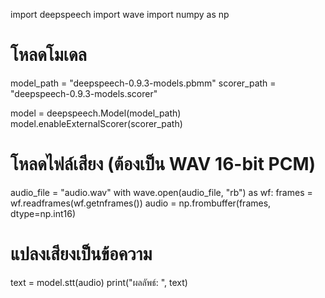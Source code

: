 import deepspeech
import wave
import numpy as np

# โหลดโมเดล
model_path = "deepspeech-0.9.3-models.pbmm"
scorer_path = "deepspeech-0.9.3-models.scorer"

model = deepspeech.Model(model_path)
model.enableExternalScorer(scorer_path)

# โหลดไฟล์เสียง (ต้องเป็น WAV 16-bit PCM)
audio_file = "audio.wav"
with wave.open(audio_file, "rb") as wf:
    frames = wf.readframes(wf.getnframes())
    audio = np.frombuffer(frames, dtype=np.int16)

# แปลงเสียงเป็นข้อความ
text = model.stt(audio)
print("ผลลัพธ์: ", text)
